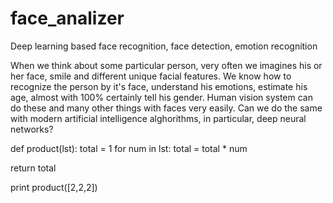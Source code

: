 # face_analizer
Deep learning based face recognition, face detection, emotion recognition

When we think about some particular person, very often we imagines his or her face, smile and different unique facial features.
We know how to recognize the person by it's face, understand his emotions, estimate his age, almost with 100% certainly tell his gender.
Human vision system can do these and many other things with faces very easily.
Can we do the same with modern artificial intelligence alghorithms, in particular, deep neural networks? 

def product(lst):
  total = 1
  for num in lst:
    total = total * num

  return total

print product([2,2,2])
